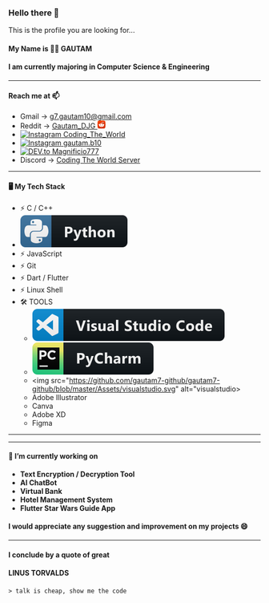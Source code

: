 ### Hello there 👋

This is the profile you are looking for...

#### My Name is :man_technologist: **GAUTAM**

#### I am currently majoring in Computer Science & Engineering

<hr>

#### Reach me at 📫

-  Gmail -> g7.gautam10@gmail.com
-  Reddit -> <a href="https://www.reddit.com/user/Gautam_DJG/"> Gautam_DJG <img src="https://github.com/gautam7-github/gautam7-github/blob/master/reddit.png"> </a>
-  <a href="https://instagram.com/coding_the_world"> <img src="https://img.shields.io/badge/Instagram-%23E4405F.svg?&style=flat-square&logo=instagram&logoColor=white" alt="Instagram"> Coding_The_World </a>
-  <a href="https://instagram.com/gautam.b10"> <img src="https://img.shields.io/badge/Instagram-%23E4405F.svg?&style=flat-square&logo=instagram&logoColor=white" alt="Instagram"> gautam.b10 </a>
-  <a href="https://dev.to/magnificio777"><img src="https://img.shields.io/badge/DEV-%230A0A0A.svg?&style=flat-square&logo=DEV.to&logoColor=white" alt="DEV.to"> Magnificio777</a>
-  Discord -> <a href="https://discord.gg/tJEAaHU"> Coding The World Server </a>
<hr>

#### 🖥️ My Tech Stack
-  ⚡ C / C++
-  <img src="https://github.com/gautam7-github/gautam7-github/blob/master/Assets/python.svg" alt="python">
-  ⚡ JavaScript
-  ⚡ Git
-  ⚡ Dart / Flutter
-  ⚡ Linux Shell
-  🛠 TOOLS
   -  <img src="https://github.com/gautam7-github/gautam7-github/blob/master/Assets/visualstudio_code.svg" alt="vscode">
   -  <img src="https://github.com/gautam7-github/gautam7-github/blob/master/Assets/jetbrains_pycharm.svg" alt="pycharm">
   -  <img src="https://github.com/gautam7-github/gautam7-github/blob/master/Assets/visualstudio.svg" alt="visualstudio>
   -  Adobe Illustrator
   -  Canva
   -  Adobe XD
   -  Figma
<hr>
<hr>

#### 🔭 I’m currently working on

-  **Text Encryption / Decryption Tool**
-  **AI ChatBot**
-  **Virtual Bank**
-  **Hotel Management System**
-  **Flutter Star Wars Guide App**

#### I would appreciate any suggestion and improvement on my projects 😄

<hr>

#### I conclude by a quote of great

#### LINUS TORVALDS

    > talk is cheap, show me the code
